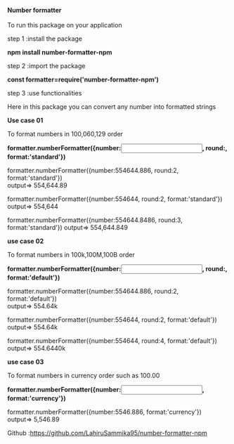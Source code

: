 <b>Number formatter</b><br><br>
To run this package on your application

step 1 :install the package

<b>npm install number-formatter-npm</b>

step 2 :import the package

<b>const formatter=require('number-formatter-npm')</b>

step 3 :use functionalities

Here in this package you can convert any number into formatted strings

<b>Use case 01</b>

To format numbers in 100,060,129 order

<b>formatter.numberFormatter({number:<input number>, round:<number of decimal places>, format:'standard'})</b>

formatter.numberFormatter({number:554644.886, round:2, format:'standard'})  
output=> 554,644.89

formatter.numberFormatter({number:554644, round:2, format:'standard'})  
output=> 554,644

formatter.numberFormatter({number:554644.8486, round:3, format:'standard'})
output=> 554,644.849

<b>use case 02</b>

To format numbers in 100k,100M,100B order

<b>formatter.numberFormatter({number:<input number>, round:<number of decimal places>, format:'default'})</b>

formatter.numberFormatter({number:554644.886, round:2, format:'default'})  
output=> 554.64k

formatter.numberFormatter({number:554644, round:2, format:'default'})
output=> 554.64k

formatter.numberFormatter({number:554644, round:4, format:'default'})
output=> 554.6440k

<b>use case 03</b>

To format numbers in currency order such as 100.00

<b>formatter.numberFormatter({number:<input number>, format:'currency'})</b>

formatter.numberFormatter({number:5546.886, format:'currency'})  
output=> 5,546.89

Github :https://github.com/LahiruSammika95/number-formatter-npm
